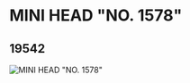 # MINI HEAD "NO. 1578"
## 19542
![MINI HEAD "NO. 1578"](https://lc-www-live-s.legocdn.com/media/bricks/5/2/6100217.jpg)